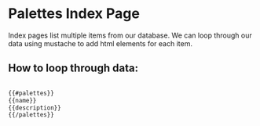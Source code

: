 # Palettes Index Page

Index pages list multiple items from our database. We can loop through our data using mustache to add html elements for each item. 

## How to loop through data:
```html

{{#palettes}}
{{name}}
{{description}}
{{/palettes}}
```